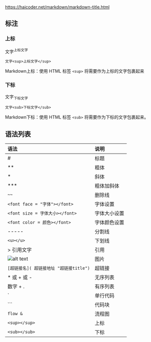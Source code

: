 https://haicoder.net/markdown/markdown-title.html



## 标注

### 上标

文字<sup>上标文字</sup>

```
文字<sup>上标文字</sup>
```

Markdown上标：使用 HTML 标签 `<sup>` 将需要作为上标的文字包裹起来

### 下标

文字<sub>下标文字</sub>

```
文字<sub>下标文字</sub>
```

Markdown下标：使用 HTML 标签 `<sub>` 将需要作为下标的文字包裹起来。



## 语法列表

| 语法                                                         | 说明         |
| :----------------------------------------------------------- | :----------- |
| #                                                            | 标题         |
| **                                                           | 粗体         |
| *                                                            | 斜体         |
| ***                                                          | 粗体加斜体   |
| `~~`                                                         | 删除线       |
| `<font face = "字体"></font>`                                | 字体设置     |
| `<font size = 字体大小></font>`                              | 字体大小设置 |
| `<font color = 颜色></font>`                                 | 字体颜色设置 |
| -----                                                        | 分割线       |
| `<u></u>`                                                    | 下划线       |
| > 引用文字                                                   | 引用         |
| ![alt text](https://haicoder.net/markdown/%E5%9B%BE%E7%89%87%E9%93%BE%E6%8E%A5) | 图片         |
| `[超链接名]( 超链接地址 "超链接title")`                      | 超链接       |
| * 或 + 或 -                                                  | 无序列表     |
| 数字 + .                                                     | 有序列表     |
| `                                                            | 单行代码     |
| ```                                                          | 代码块       |
| `flow &`                                                     | 流程图       |
| `<sup></sup>`                                                | 上标         |
| `<sub></sub>`                                                | 下标         |
